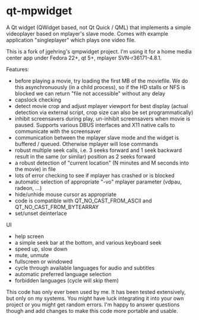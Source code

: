 # qt-mpwidget

A Qt widget (QWidget based, not Qt Quick / QML) that implements a simple videoplayer based on mplayer's slave mode. Comes with example application "singleplayer" which plays one video file.

This is a fork of jgehring's qmpwidget project. I'm using it for a home media center app under Fedora 22+, qt 5+, mplayer SVN-r36171-4.8.1.

Features:

* before playing a movie, try loading the first MB of the moviefile. We do this asynchronuously (in a child process), so if the HD stalls or NFS is blocked we can return "file not accessible" without any delay
* capslock checking
* detect movie crop and adjust mplayer viewport for best display (actual detection via external script, crop size can also be set programmatically)
* inhibit screensavers during play, un-inhibit screensavers when movie is paused. Supports various DBUS interfaces and X11 native calls to communicate with the screensaver
* communication between the mplayer slave mode and the widget is buffered / queued. Otherwise mplayer will lose commands
* robust multiple seek calls, i.e. 3 seeks forward and 1 seek backward result in the same (or similar) position as 2 seeks forward
* a robust detection of "current location" (N minutes and M seconds into the movie) in file
* lots of error checking to see if mplayer has crashed or is blocked
* automatic selection of appropriate "-vo" mplayer parameter (vdpau, radeon, ...)
* hide/unhide mouse cursor as appropriate
* code is compatible with QT_NO_CAST_FROM_ASCII and QT_NO_CAST_FROM_BYTEARRAY
* set/unset deinterlace

UI

* help screen
* a simple seek bar at the bottom, and various keyboard seek
* speed up, slow down
* mute, unmute
* fullscreen or windowed
* cycle through available languages for audio and subtitles
* automatic preferred language selection
* forbidden languages (cycle will skip them)

This code has only ever been used by me. It has been tested extensively, but only on my systems. You might have luck integrating it into your own project or you might get random errors. I'm happy to answer questions though and add changes to make this code more portable and usable.
